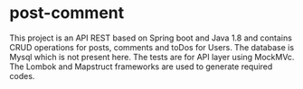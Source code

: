 # post-comment

This project is an API REST based on Spring boot and Java 1.8 and contains CRUD operations for posts, comments and toDos for Users. The database is Mysql which is not present here. The tests are for API layer using MockMVc.
The Lombok and Mapstruct frameworks are used to generate required codes.
